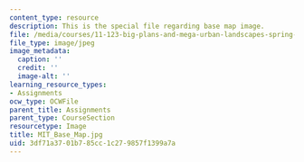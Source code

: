 ```yaml
---
content_type: resource
description: This is the special file regarding base map image.
file: /media/courses/11-123-big-plans-and-mega-urban-landscapes-spring-2014/3df71a3701b785cc1c279857f1399a7a_MIT_Base_Map.jpg
file_type: image/jpeg
image_metadata:
  caption: ''
  credit: ''
  image-alt: ''
learning_resource_types:
- Assignments
ocw_type: OCWFile
parent_title: Assignments
parent_type: CourseSection
resourcetype: Image
title: MIT_Base_Map.jpg
uid: 3df71a37-01b7-85cc-1c27-9857f1399a7a
---
```

